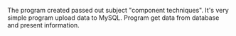 The program  created passed out subject "component techniques". It's very simple program upload data to MySQL. Program get data from database and present information.

